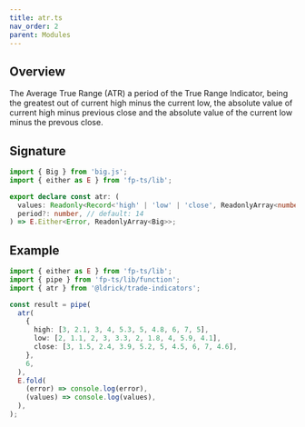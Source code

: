 ```yaml
---
title: atr.ts
nav_order: 2
parent: Modules
---
```


## Overview

The Average True Range (ATR) a period of the True Range Indicator, being the greatest out of current high minus the current low, the absolute value of current high minus previous close and the absolute value of the current low minus the prevous close.

## Signature

```typescript
import { Big } from 'big.js';
import { either as E } from 'fp-ts/lib';

export declare const atr: (
  values: Readonly<Record<'high' | 'low' | 'close', ReadonlyArray<number>>>,
  period?: number, // default: 14
) => E.Either<Error, ReadonlyArray<Big>>;
```

## Example

```typescript
import { either as E } from 'fp-ts/lib';
import { pipe } from 'fp-ts/lib/function';
import { atr } from '@ldrick/trade-indicators';

const result = pipe(
  atr(
    {
      high: [3, 2.1, 3, 4, 5.3, 5, 4.8, 6, 7, 5],
      low: [2, 1.1, 2, 3, 3.3, 2, 1.8, 4, 5.9, 4.1],
      close: [3, 1.5, 2.4, 3.9, 5.2, 5, 4.5, 6, 7, 4.6],
    },
    6,
  ),
  E.fold(
    (error) => console.log(error),
    (values) => console.log(values),
  ),
);
```
